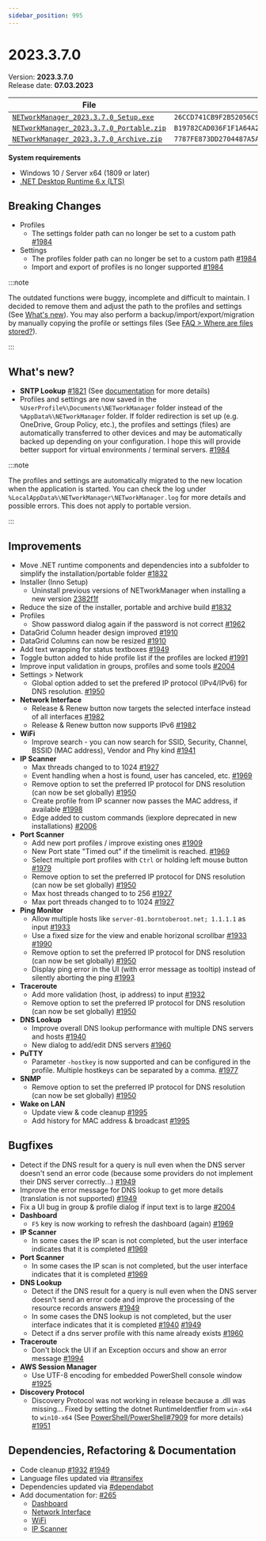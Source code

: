 ```yaml
---
sidebar_position: 995
---
```


# 2023.3.7.0

Version: **2023.3.7.0**<br />
Release date: **07.03.2023**

| File                                                                                                                                                           | `SHA256`                                                           |
| -------------------------------------------------------------------------------------------------------------------------------------------------------------- | ------------------------------------------------------------------ |
| [`NETworkManager_2023.3.7.0_Setup.exe`](https://github.com/BornToBeRoot/NETworkManager/releases/download/2023.3.7.0/NETworkManager_2023.3.7.0_Setup.exe)       | `26CCD741CB9F2B52056C91C94DF281C563886AC0E4799A3D167A0566448574F6` |
| [`NETworkManager_2023.3.7.0_Portable.zip`](https://github.com/BornToBeRoot/NETworkManager/releases/download/2023.3.7.0/NETworkManager_2023.3.7.0_Portable.zip) | `B19782CAD036F1F1A64A204EAEBC762B4B519BB4C1836DCD5405C83F8488EB29` |
| [`NETworkManager_2023.3.7.0_Archive.zip`](https://github.com/BornToBeRoot/NETworkManager/releases/download/2023.3.7.0/NETworkManager_2023.3.7.0_Archive.zip)   | `7787FE873DD2704487A5A065EA473127C888256CCE3ADA928EEE7CB4B2BF9B6F` |

**System requirements**

- Windows 10 / Server x64 (1809 or later)
- [.NET Desktop Runtime 6.x (LTS)](https://dotnet.microsoft.com/download/dotnet/6.0)

## Breaking Changes

- Profiles
  - The settings folder path can no longer be set to a custom path [#1984](https://github.com/BornToBeRoot/NETworkManager/pull/1984)
- Settings
  - The profiles folder path can no longer be set to a custom path [#1984](https://github.com/BornToBeRoot/NETworkManager/pull/1984)
  - Import and export of profiles is no longer supported [#1984](https://github.com/BornToBeRoot/NETworkManager/pull/1984)

:::note

The outdated functions were buggy, incomplete and difficult to maintain. I decided to remove them and adjust the path to the profiles and settings (See [What's new](#whats-new)). You may also perform a backup/import/export/migration by manually copying the profile or settings files (See [FAQ > Where are files stored?](../faq/file-locations#where-are-files-stored)).

:::

## What's new?

- **SNTP Lookup** [#1821](https://github.com/BornToBeRoot/NETworkManager/pull/1821) (See [documentation](https://borntoberoot.net/NETworkManager/docs/application/sntp-lookup) for more details)
- Profiles and settings are now saved in the `%UserProfile%\Documents\NETworkManager` folder instead of the `%AppData%\NETworkManager` folder. If folder redirection is set up (e.g. OneDrive, Group Policy, etc.), the profiles and settings (files) are automatically transferred to other devices and may be automatically backed up depending on your configuration. I hope this will provide better support for virtual environments / terminal servers. [#1984](https://github.com/BornToBeRoot/NETworkManager/pull/1984)

:::note

The profiles and settings are automatically migrated to the new location when the application is started. You can check the log under `%LocalAppData%\NETworkManager\NETworkManager.log` for more details and possible errors. This does not apply to portable version.

:::

## Improvements

- Move .NET runtime components and dependencies into a subfolder to simplify the installation/portable folder [#1832](https://github.com/BornToBeRoot/NETworkManager/pull/1832)
- Installer (Inno Setup)
  - Uninstall previous versions of NETworkManager when installing a new version [2382f1f](https://github.com/BornToBeRoot/NETworkManager/commit/2382f1fc5e95d7165f56cb7f42c27e1e281abbf2)
- Reduce the size of the installer, portable and archive build [#1832](https://github.com/BornToBeRoot/NETworkManager/pull/1832)
- Profiles
  - Show password dialog again if the password is not correct [#1962](https://github.com/BornToBeRoot/NETworkManager/pull/1962)
- DataGrid Column header design improved [#1910](https://github.com/BornToBeRoot/NETworkManager/pull/1910)
- DataGrid Columns can now be resized [#1910](https://github.com/BornToBeRoot/NETworkManager/pull/1910)
- Add text wrapping for status textboxes [#1949](https://github.com/BornToBeRoot/NETworkManager/pull/1949)
- Toggle button added to hide profile list if the profiles are locked [#1991](https://github.com/BornToBeRoot/NETworkManager/pull/1991)
- Improve input validation in groups, profiles and some tools [#2004](https://github.com/BornToBeRoot/NETworkManager/pull/2004)
- Settings > Network
  - Global option added to set the prefered IP protocol (IPv4/IPv6) for DNS resolution. [#1950](https://github.com/BornToBeRoot/NETworkManager/pull/1950)
- **Network Interface**
  - Release & Renew button now targets the selected interface instead of all interfaces [#1982](https://github.com/BornToBeRoot/NETworkManager/pull/1982)
  - Release & Renew button now supports IPv6 [#1982](https://github.com/BornToBeRoot/NETworkManager/pull/1982)
- **WiFi**
  - Improve search - you can now search for SSID, Security, Channel, BSSID (MAC address), Vendor and Phy kind [#1941](https://github.com/BornToBeRoot/NETworkManager/pull/1941)
- **IP Scanner**
  - Max threads changed to to 1024 [#1927](https://github.com/BornToBeRoot/NETworkManager/pull/1927)
  - Event handling when a host is found, user has canceled, etc. [#1969](https://github.com/BornToBeRoot/NETworkManager/pull/1969)
  - Remove option to set the preferred IP protocol for DNS resolution (can now be set globally) [#1950](https://github.com/BornToBeRoot/NETworkManager/pull/1950)
  - Create profile from IP scanner now passes the MAC address, if available [#1998](https://github.com/BornToBeRoot/NETworkManager/pull/1998)
  - Edge added to custom commands (iexplore deprecated in new installations) [#2006](https://github.com/BornToBeRoot/NETworkManager/pull/2006)
- **Port Scanner**
  - Add new port profiles / improve existing ones [#1909](https://github.com/BornToBeRoot/NETworkManager/pull/1909)
  - New Port state "Timed out" if the timelimit is reached. [#1969](https://github.com/BornToBeRoot/NETworkManager/pull/1969)
  - Select multiple port profiles with `Ctrl` or holding left mouse button [#1979](https://github.com/BornToBeRoot/NETworkManager/pull/1979)
  - Remove option to set the preferred IP protocol for DNS resolution (can now be set globally) [#1950](https://github.com/BornToBeRoot/NETworkManager/pull/1950)
  - Max host threads changed to to 256 [#1927](https://github.com/BornToBeRoot/NETworkManager/pull/1927)
  - Max port threads changed to to 1024 [#1927](https://github.com/BornToBeRoot/NETworkManager/pull/1927)
- **Ping Monitor**
  - Allow multiple hosts like `server-01.borntoberoot.net; 1.1.1.1` as input [#1933](https://github.com/BornToBeRoot/NETworkManager/pull/1933)
  - Use a fixed size for the view and enable horizonal scrollbar [#1933](https://github.com/BornToBeRoot/NETworkManager/pull/1933) [#1990](https://github.com/BornToBeRoot/NETworkManager/pull/1990)
  - Remove option to set the preferred IP protocol for DNS resolution (can now be set globally) [#1950](https://github.com/BornToBeRoot/NETworkManager/pull/1950)
  - Display ping error in the UI (with error message as tooltip) instead of silently aborting the ping [#1993](https://github.com/BornToBeRoot/NETworkManager/pull/1993)
- **Traceroute**
  - Add more validation (host, ip address) to input [#1932](https://github.com/BornToBeRoot/NETworkManager/pull/1932)
  - Remove option to set the preferred IP protocol for DNS resolution (can now be set globally) [#1950](https://github.com/BornToBeRoot/NETworkManager/pull/1950)
- **DNS Lookup**
  - Improve overall DNS lookup performance with multiple DNS servers and hosts [#1940](https://github.com/BornToBeRoot/NETworkManager/pull/1940)
  - New dialog to add/edit DNS servers [#1960](https://github.com/BornToBeRoot/NETworkManager/pull/1960)
- **PuTTY**
  - Parameter `-hostkey` is now supported and can be configured in the profile. Multiple hostkeys can be separated by a comma. [#1977](https://github.com/BornToBeRoot/NETworkManager/pull/1977)
- **SNMP**
  - Remove option to set the preferred IP protocol for DNS resolution (can now be set globally) [#1950](https://github.com/BornToBeRoot/NETworkManager/pull/1950)
- **Wake on LAN**
  - Update view & code cleanup [#1995](https://github.com/BornToBeRoot/NETworkManager/pull/1995)
  - Add history for MAC address & broadcast [#1995](https://github.com/BornToBeRoot/NETworkManager/pull/1995)

## Bugfixes

- Detect if the DNS result for a query is null even when the DNS server doesn't send an error code (because some providers do not implement their DNS server correctly...) [#1949](https://github.com/BornToBeRoot/NETworkManager/pull/1949)
- Improve the error message for DNS lookup to get more details (translation is not supported) [#1949](https://github.com/BornToBeRoot/NETworkManager/pull/1949)
- Fix a UI bug in group & profile dialog if input text is to large [#2004](https://github.com/BornToBeRoot/NETworkManager/pull/2004)
- **Dashboard**
  - `F5` key is now working to refresh the dashboard (again) [#1969](https://github.com/BornToBeRoot/NETworkManager/pull/1969)
- **IP Scanner**
  - In some cases the IP scan is not completed, but the user interface indicates that it is completed [#1969](https://github.com/BornToBeRoot/NETworkManager/pull/1969)
- **Port Scanner**
  - In some cases the IP scan is not completed, but the user interface indicates that it is completed [#1969](https://github.com/BornToBeRoot/NETworkManager/pull/1969)
- **DNS Lookup**
  - Detect if the DNS result for a query is null even when the DNS server doesn't send an error code and improve the processing of the resource records answers [#1949](https://github.com/BornToBeRoot/NETworkManager/pull/1949)
  - In some cases the DNS lookup is not completed, but the user interface indicates that it is completed [#1940](https://github.com/BornToBeRoot/NETworkManager/pull/1940) [#1949](https://github.com/BornToBeRoot/NETworkManager/pull/1949)
  - Detect if a dns server profile with this name already exists [#1960](https://github.com/BornToBeRoot/NETworkManager/pull/1960)
- **Traceroute**
  - Don't block the UI if an Exception occurs and show an error message [#1994](https://github.com/BornToBeRoot/NETworkManager/pull/1994)
- **AWS Session Manager**
  - Use UTF-8 encoding for embedded PowerShell console window [#1925](https://github.com/BornToBeRoot/NETworkManager/pull/1925)
- **Discovery Protocol**
  - Discovery Protocol was not working in release because a .dll was missing... Fixed by setting the dotnet RuntimeIdentfier from `win-x64` to `win10-x64` (See [PowerShell/PowerShell#7909](https://github.com/PowerShell/PowerShell/issues/7909) for more details) [#1951](https://github.com/BornToBeRoot/NETworkManager/pull/1951)

## Dependencies, Refactoring & Documentation

- Code cleanup [#1932](https://github.com/BornToBeRoot/NETworkManager/pull/1932) [#1949](https://github.com/BornToBeRoot/NETworkManager/pull/1940)
- Language files updated via [#transifex](https://github.com/BornToBeRoot/NETworkManager/pulls?q=author%3Aapp%2Ftransifex-integration)
- Dependencies updated via [#dependabot](https://github.com/BornToBeRoot/NETworkManager/pulls?q=author%3Aapp%2Fdependabot)
- Add documentation for: [#265](https://github.com/BornToBeRoot/NETworkManager/pull/265)
  - [Dashboard](https://borntoberoot.net/NETworkManager/docs/application/dashboard)
  - [Network Interface](https://borntoberoot.net/NETworkManager/docs/application/network-interface)
  - [WiFi](https://borntoberoot.net/NETworkManager/docs/application/wifi)
  - [IP Scanner](https://borntoberoot.net/NETworkManager/docs/application/ip-scanner)
